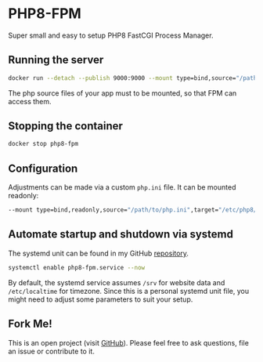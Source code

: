 # PHP8-FPM
Super small and easy to setup PHP8 FastCGI Process Manager.

## Running the server
```bash
docker run --detach --publish 9000:9000 --mount type=bind,source="/path/to/app",target="/path/to/app" --name php8-fpm hetsh/php8-fpm
```
The php source files of your app must to be mounted, so that FPM can access them.

## Stopping the container
```bash
docker stop php8-fpm
```

## Configuration
Adjustments can be made via a custom `php.ini` file. It can be mounted readonly:
```bash
--mount type=bind,readonly,source="/path/to/php.ini",target="/etc/php8/php.ini"
```

## Automate startup and shutdown via systemd
The systemd unit can be found in my GitHub [repository](https://github.com/Hetsh/docker-php8-fpm).
```bash
systemctl enable php8-fpm.service --now
```
By default, the systemd service assumes `/srv` for website data and `/etc/localtime` for timezone.
Since this is a personal systemd unit file, you might need to adjust some parameters to suit your setup.

## Fork Me!
This is an open project (visit [GitHub](https://github.com/Hetsh/docker-php8-fpm)).
Please feel free to ask questions, file an issue or contribute to it.
